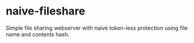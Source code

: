 # naive-fileshare
Simple file sharing webserver with naive token-less protection using file name and contents hash.
